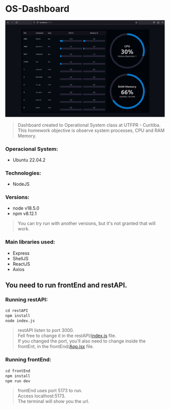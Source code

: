 # OS-Dashboard

<img src="dashboard.jpg" width="800px" />

> Dashboard created to Operational System class at UTFPR - Curitiba.<br>
> This homework objective is observe system processes, CPU and RAM Memory.

### Operacional System:
* Ubuntu 22.04.2

### Technologies:
* NodeJS

### Versions:
* node v18.5.0
* npm v8.12.1

> You can try run with another versions, but it's not granted that will work.

### Main libraries used:
* Express
* ShellJS
* ReactJS
* Axios

## You need to run frontEnd and restAPI.
### Running restAPI:
```    
cd restAPI
npm install
node index.js
```
> restAPI listen to port 3000.<br>
> Fell free to change it in the restAPI/<a href="restAPI/index.js">index.js</a> file.<br>
> If you changed the port, you'll also need to change inside the frontEnt, in the frontEnd/<a href="frontEnd/src/App.jsx">App.jsx</a> file.
### Running frontEnd:
```
cd frontEnd
npm install
npm run dev
```
> frontEnd uses port 5173 to run.<br>
> Access localhost:5173.<br>
> The terminal will show you the url.
